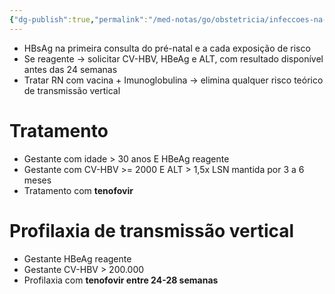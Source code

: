 ```yaml
---
{"dg-publish":true,"permalink":"/med-notas/go/obstetricia/infeccoes-na-gestacao/hepatite-viral-na-gestacao/","tags":["review"]}
---
```



- HBsAg na primeira consulta do pré-natal e a cada exposição de risco
- Se reagente -> solicitar CV-HBV, HBeAg e ALT, com resultado disponível antes das 24 semanas
- Tratar RN com vacina + Imunoglobulina -> elimina qualquer risco teórico de transmissão vertical
# Tratamento
- Gestante com idade > 30 anos E HBeAg reagente
- Gestante com CV-HBV >= 2000 E ALT > 1,5x LSN mantida por 3 a 6 meses
- Tratamento com **tenofovir**
# Profilaxia de transmissão vertical
- Gestante HBeAg reagente
- Gestante CV-HBV > 200.000
- Profilaxia com **tenofovir entre 24-28 semanas**
